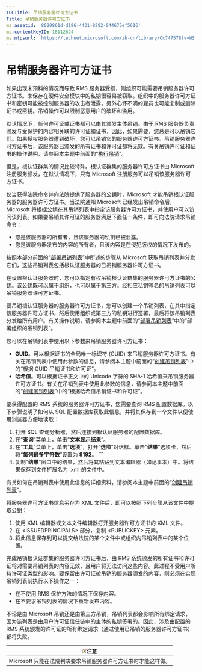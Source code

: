 ```yaml
---
TOCTitle: 吊销服务器许可方证书
Title: 吊销服务器许可方证书
ms:assetid: '8020861d-d196-4431-8282-044675ef5616'
ms:contentKeyID: 18112624
ms:mtpsurl: 'https://technet.microsoft.com/zh-cn/library/Cc747578(v=WS.10)'
---
```


吊销服务器许可方证书
====================

如果出现未预料的情况而导致 RMS 服务器受损，则组织可能需要吊销服务器许可方证书。未保存在硬件安全模块中的私钥很容易被窃取。组织中的服务器许可方证书和密钥可能被控制服务器的攻击者泄露，另外心怀不满的雇员也可能复制或删除证书或密钥。吊销操作可以限制恶意用户的破坏和滥用。

默认情况下，任何许可证或证书都可以由其颁发主体吊销。由于 RMS 服务器负责颁发与受保护的内容相关联的许可证和证书，因此，如果需要，您总是可以吊销它们。如果授权服务器遭到破坏，您可以吊销它的服务器许可方证书。吊销服务器许可方证书后，该服务器已颁发的所有证书和许可证都将无效。有关吊销许可证和证书的操作说明，请参阅本主题中前面的“[执行吊销](https://technet.microsoft.com/4735f060-7197-4ae2-830a-f91bcc4de30a)”。

但是，根认证群集的情况比较特殊。根认证群集的服务器许可方证书由 Microsoft 注册服务颁发，在默认情况下，只有 Microsoft 注册服务可以吊销该服务器许可方证书。

仅当获得法院命令并向法院提供了服务器的公钥时，Microsoft 才能吊销根认证服务器的服务器许可方证书。当法院通知 Microsoft 已经发出吊销命令后，Microsoft 将根据公钥在其吊销列表中指定该服务器许可方证书，并使用户可以访问该列表。如果要吊销其许可证的服务器满足下面任一条件，即可向法院请求吊销命令：

-   您是该服务器的所有者，且该服务器的私钥已被泄露。
-   您是该服务器发布的内容的所有者，且该内容是在侵犯版权的情况下发布的。

按照本部分前面的“[部署吊销列表](https://technet.microsoft.com/e331338b-66d4-45e4-8d3f-acccf2302ac4)”中所述的步骤从 Microsoft 获取吊销列表并分发它们，这些吊销列表包括根认证服务器的已吊销服务器许可方证书。

在设置根认证服务器时，您可以指定有权吊销根认证群集的服务器许可方证书的公钥。该公钥既可以属于组织，也可以属于第三方。经相应私钥签名的吊销列表可以吊销服务器许可方证书。

要吊销根认证服务器的服务器许可方证书，您可以创建一个吊销列表，在其中指定该服务器许可方证书，然后使用组织或第三方的私钥进行签署，最后将该吊销列表分发给所有用户。有关操作说明，请参阅本主题中前面的“[部署吊销列表](https://technet.microsoft.com/e331338b-66d4-45e4-8d3f-acccf2302ac4)”中的“部署组织的吊销列表”。

您可以在吊销列表中使用以下参数来吊销服务器许可方证书：

-   **GUID**。可以根据证书的全局唯一标识符 (GUID) 来吊销服务器许可方证书。有关在吊销列表中使用此参数的信息，请参阅本主题中前面的“[创建吊销列表](https://technet.microsoft.com/1ef75199-3344-4225-84de-a863a777696a)”中的“根据 GUID 吊销证书和许可证”。
-   **哈希值**。可以根据证书正文中的 Unicode 字符的 SHA-1 哈希值来吊销服务器许可方证书。有关在吊销列表中使用此参数的信息，请参阅本主题中前面的“[创建吊销列表](https://technet.microsoft.com/1ef75199-3344-4225-84de-a863a777696a)”中的“根据哈希值吊销证书和许可证”。

要获得配置的 RMS 系统的服务器许可方证书，您需要查询 RMS 配置数据库。以下步骤说明了如何从 SQL 配置数据库获取此信息，并将其保存到一个文件以便使用浏览器方便地读取：

1.  打开 SQL 查询分析器，然后连接到根认证服务器的配置数据库。
2.  在“**查询**”菜单上，单击“**文本显示结果**”。
3.  在“**工具**”菜单上，单击“**选项**”，打开“**选项**”对话框。单击“**结果**”选项卡，然后将“**每列最多字符数**”设置为 **8192**。
        ```
1.  复制“**结果**”窗口中的结果，然后将其粘贴到文本编辑器（如记事本）中。将结果保存到文件扩展名为 .xml 的文件中。

有关如何在吊销列表中使用此信息的详细资料，请参阅本主题中前面的“[创建吊销列表](https://technet.microsoft.com/1ef75199-3344-4225-84de-a863a777696a)”。

将服务器许可方证书信息另存为 XML 文件后，即可以按照下列步骤从该文件中提取公钥：

1.  使用 XML 编辑器或文本文件编辑器打开服务器许可方证书的 XML 文件。
2.  在 &lt;ISSUEDPRINCIPALS&gt; 部分，复制 &lt;PUBLICKEY&gt; 元素。
3.  将此信息保存到可以提交给法院的某个文件中或组织内吊销列表中的某个位置。

完成吊销根认证群集的服务器许可方证书后，由 RMS 系统颁发的所有证书和许可证将对需要吊销列表的内容无效，且用户将无法访问这些内容。此过程不受用户所持许可证类型的影响。要保留由许可证被吊销的服务器颁发的内容，则必须在实现吊销列表前执行以下操作之一：

-   在不使用 RMS 保护方法的情况下保存内容。
-   在不要求吊销列表的情况下重新发布内容。

不论是由 Microsoft 吊销还是由第三方吊销，吊销列表都会影响所有绑定请求，因为该列表是由用户许可证信任链中的主体的私钥签署的。因此，涉及由配置的 RMS 系统颁发的许可证的所有绑定请求（通过使用已吊销的服务器许可方证书）都将失败。

| ![](images/Cc747578.note(WS.10).gif)注意 |
|-----------------------------------------------------------------------|
| Microsoft 只能在法院判决要求吊销服务器许可方证书时才能这样做。        |
